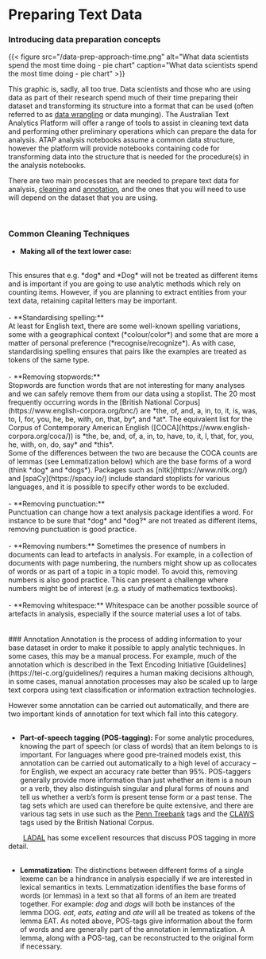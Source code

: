# Preparing Text Data


### Introducing data preparation concepts 

 {{< figure src="/data-prep-approach-time.png" alt="What data scientists spend the most time doing - pie chart" caption="What data scientists spend the most time doing - pie chart" >}}
 <br />
 
This graphic is, sadly, all too true. Data scientists and those who are using data as part of their research spend much of their time preparing their dataset and transforming its structure into a format that can be used (often referred to as [data wrangling](https://online.hbs.edu/blog/post/data-wrangling) or data munging). The Australian Text Analytics Platform will offer a range of tools to assist in cleaning text data and performing other preliminary operations which can prepare the data for analysis. ATAP analysis notebooks assume a common data structure, however the platform will provide notebooks containing code for transforming data into the structure that is needed for the procedure(s) in the analysis notebooks.

There are two main processes that are needed to prepare text data for analysis, [cleaning](#common-cleaning-techniques) and [annotation](#annotation), and the ones that you will need to use will depend on the dataset that you are using. 


<br />

### Common Cleaning Techniques
- **Making all of the text lower case:**
<br />
This ensures that e.g. *dog* and *Dog* will not be treated as different items and is important if you are going to use analytic methods which rely on counting items. However, if you are planning to extract entities from your text data, retaining capital letters may be important.
<br />
<br />
- **Standardising spelling:**
<br />
At least for English text, there are some well-known spelling variations, some with a geographical context (*colour/color*) and some that are more a matter of personal preference (*recognise/recognize*). As with case, standardising spelling ensures that pairs like the examples are treated as tokens of the same type.
<br />
<br />
- **Removing stopwords:**
<br /> 
Stopwords are function words that are not interesting for many analyses and we can safely remove them from our data using a stoplist. The 20 most frequently occurring words in the [British National Corpus](https://www.english-corpora.org/bnc/) are *the, of, and, a, in, to, it, is, was, to, I, for, you, he, be, with, on, that, by*, and *at*. The equivalent list for the Corpus of Contemporary American English ([COCA](https://www.english-corpora.org/coca/)) is *the, be, and, of, a, in, to, have, to, it, I, that, for, you, he, with, on, do, say* and *this*. 
<br />
Some of the differences between the two are because the COCA counts are of lemmas (see Lemmatization below) which are the base forms of a word (think *dog* and *dogs*). Packages such as [nltk](https://www.nltk.org/) and [spaCy](https://spacy.io/) include standard stoplists for various languages, and it is possible to specify other words to be excluded.
<br />
<br />
- **Removing punctuation:**
<br /> 
Punctuation can change how a text analysis package identifies a word. For instance to be sure that *dog* and *dog?* are not treated as different items, removing punctuation is good practice.
<br />
<br />
- **Removing numbers:** 
Sometimes the presence of numbers in documents can lead to artefacts in analysis. For example, in a collection of documents with page numbering, the numbers might show up as collocates of words or as part of a topic in a topic model. To avoid this, removing numbers is also good practice. This can present a challenge where numbers might be of interest (e.g. a study of mathematics textbooks).
<br />
<br />
- **Removing whitespace:** 
Whitespace can be another possible source of artefacts in analysis, especially if the source material uses a lot of tabs.
<br />
<br />
<br />
### Annotation
Annotation is the process of adding information to your base dataset in order to make it possible to apply analytic techniques. In some cases, this may be a manual process. For example, much of the annotation which is described in the Text Encoding Initiative [Guidelines](https://tei-c.org/guidelines/) requires a human making decisions although, in some cases, manual annotation processes may also be scaled up to large text corpora using text classification or information extraction technologies. 

However some annotation can be carried out automatically, and there are two important kinds of annotation for text which fall into this category.
<br />
<br />
- **Part-of-speech tagging (POS-tagging):** 
For some analytic procedures, knowing the part of speech (or class of words) that an item belongs to is important. For languages where good pre-trained models exist, this annotation can be carried out automatically to a high level of accuracy – for English, we expect an accuracy rate better than 95%. POS-taggers generally provide more information than just whether an item is a noun or a verb, they also distinguish singular and plural forms of nouns and tell us whether a verb’s form is present tense form or a past tense. The tag sets which are used can therefore be quite extensive, and there are various tag sets in use such as the [Penn Treebank](https://www.ling.upenn.edu/courses/Fall_2003/ling001/penn_treebank_pos.html) tags and the [CLAWS](https://ucrel.lancs.ac.uk/claws5tags.html) tags used by the British National Corpus.

&emsp;&nbsp;&nbsp;&nbsp; [LADAL](https://slcladal.github.io/) has some excellent resources that discuss POS tagging in more detail.
<br />
<br />
- **Lemmatization:** 
The distinctions between different forms of a single lexeme can be a hindrance in analysis especially if we are interested in lexical semantics in texts. Lemmatization identifies the base forms of words (or lemmas) in a text so that all forms of an item are treated together. For example: *dog* and *dogs* will both be instances of the lemma DOG. *eat, eats, eating* and *ate* will all be treated as tokens of the lemma EAT. 
As noted above, POS-tags give information about the form of words and are generally part of the annotation in lemmatization. A lemma, along with a POS-tag, can be reconstructed to the original form if necessary.


